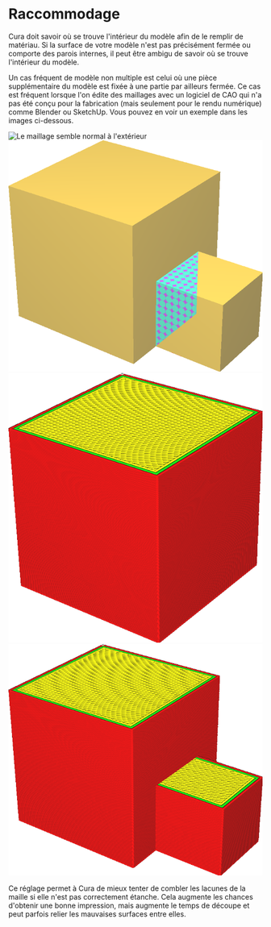 Raccommodage
===

Cura doit savoir où se trouve l'intérieur du modèle afin de le remplir de matériau. Si la surface de votre modèle n'est pas précisément fermée ou comporte des parois internes, il peut être ambigu de savoir où se trouve l'intérieur du modèle.

Un cas fréquent de modèle non multiple est celui où une pièce supplémentaire du modèle est fixée à une partie par ailleurs fermée. Ce cas est fréquent lorsque l'on édite des maillages avec un logiciel de CAO qui n'a pas été conçu pour la fabrication (mais seulement pour le rendu numérique) comme Blender ou SketchUp. Vous pouvez en voir un exemple dans les images ci-dessous.

![Le maillage semble normal à l'extérieur](../../../articles/images/meshfix_extensive_stitching_shell.png)
![La vue aux rayons X révèle une surface supplémentaire à l'intérieur](../../../articles/images/meshfix_extensive_stitching_xray.png)
![Avec ce paramètre désactivé, seul le volume correctement fermé est imprimé](../../../articles/images/meshfix_extensive_stitching_disabled.png)
![Avec ce paramètre activé, la pièce supplémentaire est attachée correctement](../../../articles/images/meshfix_extensive_stitching_enabled.png)

Ce réglage permet à Cura de mieux tenter de combler les lacunes de la maille si elle n'est pas correctement étanche. Cela augmente les chances d'obtenir une bonne impression, mais augmente le temps de découpe et peut parfois relier les mauvaises surfaces entre elles.
